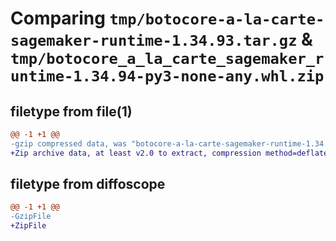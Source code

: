 # Comparing `tmp/botocore-a-la-carte-sagemaker-runtime-1.34.93.tar.gz` & `tmp/botocore_a_la_carte_sagemaker_runtime-1.34.94-py3-none-any.whl.zip`

## filetype from file(1)

```diff
@@ -1 +1 @@
-gzip compressed data, was "botocore-a-la-carte-sagemaker-runtime-1.34.93.tar", last modified: Sat Apr 27 01:01:06 2024, max compression
+Zip archive data, at least v2.0 to extract, compression method=deflate
```

## filetype from diffoscope

```diff
@@ -1 +1 @@
-GzipFile
+ZipFile
```

